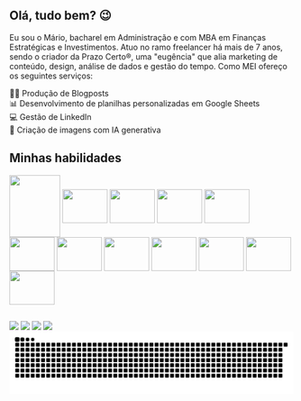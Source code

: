 ## Olá, tudo bem? 😉

Eu sou o Mário, bacharel em Administração e com MBA em Finanças Estratégicas e Investimentos.
Atuo no ramo freelancer há mais de 7 anos, sendo o criador da Prazo Certo®, uma "eugência" que alia marketing de conteúdo, design, análise de dados e gestão do tempo. Como MEI ofereço os seguintes serviços: 

✍🏽 Produção de Blogposts\
📊 Desenvolvimento de planilhas personalizadas em Google Sheets\
💻 Gestão de LinkedIn\
🤖 Criação de imagens com IA generativa

## Minhas habilidades

<div>
    <img align="center" height="110" width="90" src="https://cdn.mrkhub.com/instapage-landings-frontend/104/images/_pages/integration/intro/google-sheets-logo.svg" />
    <img align="center" height="60" width="80" src="https://cdn.jsdelivr.net/gh/devicons/devicon@latest/icons/python/python-original-wordmark.svg" />
    <img align="center" height="60" width="80" src="https://cdn.jsdelivr.net/gh/devicons/devicon@latest/icons/javascript/javascript-original.svg" />    
    <img align="center" height="60" width="80" src="https://cdn.jsdelivr.net/gh/devicons/devicon@latest/icons/html5/html5-original-wordmark.svg" />
    <img align="center" height="60" width="80" src="https://cdn.jsdelivr.net/gh/devicons/devicon@latest/icons/css3/css3-original-wordmark.svg" />
    <img align="center" height="60" width="80" src="https://cdn.jsdelivr.net/gh/devicons/devicon@latest/icons/figma/figma-original.svg" />      
    <img align="center" height="60" width="80" src="https://cdn.jsdelivr.net/gh/devicons/devicon@latest/icons/jupyter/jupyter-original-wordmark.svg" />
    <img align="center" height="60" width="80" src="https://cdn.jsdelivr.net/gh/devicons/devicon@latest/icons/linkedin/linkedin-original.svg" />
    <img align="center" height="60" width="80" src="https://cdn.jsdelivr.net/gh/devicons/devicon@latest/icons/markdown/markdown-original.svg" />
    <img align="center" height="60" width="80" src="https://cdn.jsdelivr.net/gh/devicons/devicon@latest/icons/vscode/vscode-original.svg" />
    <img align="center" height="60" width="80" src="https://cdn.jsdelivr.net/gh/devicons/devicon@latest/icons/wordpress/wordpress-original.svg" />  
    <img align="center" height="60" width="80" src="https://cdn-lfs.hf.co/repos/96/a2/96a2c8468c1546e660ac2609e49404b8588fcf5a748761fa72c154b2836b4c83/942cad1ccda905ac5a659dfd2d78b344fccfb84a8a3ac3721e08f488205638a0?response-content-disposition=inline%3B+filename*%3DUTF-8%27%27hf-logo.svg%3B+filename%3D%22hf-logo.svg%22%3B&response-content-type=image%2Fsvg%2Bxml&Expires=1727671013&Policy=eyJTdGF0ZW1lbnQiOlt7IkNvbmRpdGlvbiI6eyJEYXRlTGVzc1RoYW4iOnsiQVdTOkVwb2NoVGltZSI6MTcyNzY3MTAxM319LCJSZXNvdXJjZSI6Imh0dHBzOi8vY2RuLWxmcy5oZi5jby9yZXBvcy85Ni9hMi85NmEyYzg0NjhjMTU0NmU2NjBhYzI2MDllNDk0MDRiODU4OGZjZjVhNzQ4NzYxZmE3MmMxNTRiMjgzNmI0YzgzLzk0MmNhZDFjY2RhOTA1YWM1YTY1OWRmZDJkNzhiMzQ0ZmNjZmI4NGE4YTNhYzM3MjFlMDhmNDg4MjA1NjM4YTA%7EcmVzcG9uc2UtY29udGVudC1kaXNwb3NpdGlvbj0qJnJlc3BvbnNlLWNvbnRlbnQtdHlwZT0qIn1dfQ__&Signature=i8YYPmHvBb-sMkP6wn%7Efe5aA1PvPUzQ3lKg8qr3Inj7wS%7Eur8CW-vqKDYpBhmYgqN3VlsXlpbv-%7EU5--1xQgNUOgMzZG%7EMcqGBG4xsGmKRG33fIzUKQXIhmQyPurX9Ir1DaI-Qx6d4-OP%7EkpP3PlA1Pk4Rl0hzxtEVuWP6c7WZEmzdlRr8yDQBTxcOcw%7EglRr9XfViWUlZCsdaGyTKoByUJzB64Xt%7EVzreonAIvedbZmomz7H0O6hEPblNVW65Zc0DpZ-OxoOJZWA%7EnEkWTF4spqu5k3RbF5jRxKYq7mP-AfRu1DLetVUsscseQAU6rxtpePCpDR7avQjc9E6xV-Qw__&Key-Pair-Id=K3RPWS32NSSJCE" />  

    
    
      
</div>

            
          
          

##
 
<div>  	
  <a href="https://www.linkedin.com/in/marioluciofjr" target="_blank"><img src="https://img.shields.io/badge/-LinkedIn-%230077B5?style=for-the-badge&logo=linkedin&logoColor=white"></a> 
  <a href = "mailto:marioluciofjr@gmail.com" target="_blank"><img src="https://img.shields.io/badge/-Gmail-%23333?style=for-the-badge&logo=gmail&logoColor=white"></a>
  <a href = "https://support.google.com/profile/119801043?sjid=9010980831254432834-SA" target="_blank"><img src="https://img.shields.io/badge/Google%20Experts-34A853?style=for-the-badge&logo=google&logoColor=white"></a>
  <a href="https://prazocerto.me/contato" target="_blank"><img src="https://img.shields.io/badge/prazocerto.me/contato-230023?style=for-the-badge&logo=wordpress&logoColor=white"></a>
  
</div>

<picture>
  <source media="(prefers-color-scheme: dark)" srcset="https://raw.githubusercontent.com/marioluciofjr/marioluciofjr/output/github-contribution-grid-snake-dark.svg">
  <source media="(prefers-color-scheme: light)" srcset="https://raw.githubusercontent.com/marioluciofjr/marioluciofjr/output/github-contribution-grid-snake.svg">
  <img alt="github contribution grid snake animation" src="https://raw.githubusercontent.com/marioluciofjr/marioluciofjr/output/github-contribution-grid-snake.svg">
</picture>






